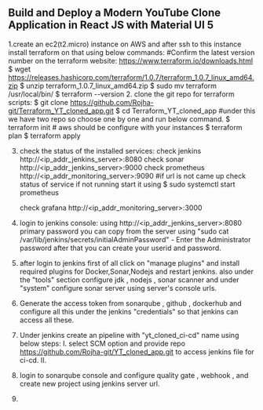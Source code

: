 ## Build and Deploy a Modern YouTube Clone Application in React JS with Material UI 5
1.create an ec2(t2.micro) instance on AWS and after ssh to this instance install terraform on that using below commands:
    #Confirm the latest version number on the terraform website:
    https://www.terraform.io/downloads.html
    $ wget https://releases.hashicorp.com/terraform/1.0.7/terraform_1.0.7_linux_amd64.zip
    $ unzip terraform_1.0.7_linux_amd64.zip
    $ sudo mv terraform /usr/local/bin/
    $ terraform --version
2. clone the git repo for terraform scripts:
    $ git clone https://github.com/Rojha-git/Terraform_YT_cloned_app.git
    $ cd Terraform_YT_cloned_app #under this we have two repo so choose one by one and run below command. 
    $ terraform init          # aws should be configure with your instances
    $ terraform plan
    $ terraform apply
    
3. check the status of the installed services:
   check jenkins http://<ip_addr_jenkins_server>:8080
   check sonar http://<ip_addr_jenkins_server>:9000
   check prometheus http://<ip_addr_monitoring_server>:9090  #if url is not came up check status of service if not running start it using $ sudo systemctl start prometheus

   check grafana http://<ip_addr_monitoring_server>:3000

4. login to jenkins console:
   using http://<ip_addr_jenkins_server>:8080
   primary password you can copy from the server using "sudo cat /var/lib/jenkins/secrets/initialAdminPassword" - Enter the Administrator password
   after that you can create your userid and password.

5. after login to jenkins first of all click on "manage plugins" and install required plugins for Docker,Sonar,Nodejs and restart jenkins.
   also under the "tools" section configure jdk , nodejs , sonar scanner and under "system"  configure sonar server using server's console urls.

6. Generate the access token from sonarqube , github , dockerhub and configure all this under the jenkins "credentials" so that jenkins can access all these.
7. Under jenkins create an pipeline with "yt_cloned_ci-cd" name using below steps:
   I.   select SCM option and provide repo https://github.com/Rojha-git/YT_cloned_app.git to access jenkins file for ci-cd.
   II.

8. login to sonarqube console and configure quality gate , webhook , and create new project using jenkins server url.
9. 
       
   

   





   
   


   
   
  
